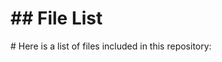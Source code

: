 <h1>## File List</h1>

<p># Here is a list of files included in this repository:</p>

<div class="lazyload-placeholder" data-content="file-list-1" style="min-height: 400px;"></div>
<div class="lazyload-placeholder" data-content="file-list-2" style="min-height: 400px;"></div>
<div class="lazyload-placeholder" data-content="file-list-3" style="min-height: 400px;"></div>
<script>
document.addEventListener("DOMContentLoaded", function() {
    const lazyLoadElements = document.querySelectorAll('.lazyload-placeholder');

    if ("IntersectionObserver" in window) {
        let rootMargin = '0px 0px 400px 0px';
        let threshold = 0.5;
        if (window.innerWidth <= 768) {  // Mobile devices
            rootMargin = '0px 0px 100px 0px';
            threshold = 0.1;
        } else if (window.innerWidth <= 1024) {  // Tablets
            rootMargin = '0px 0px 200px 0px';
            threshold = 0.3;
        } else if (window.innerWidth <= 1440) {  // Small desktops
            rootMargin = '0px 0px 300px 0px';
            threshold = 0.4;
        } else {  // Large desktops
            rootMargin = '0px 0px 400px 0px';
            threshold = 0.5;
        }
        let observer = new IntersectionObserver((entries, observer) => {
            entries.forEach(entry => {
                if (entry.isIntersecting) {
                    let placeholder = entry.target;
                    let contentId = placeholder.dataset.content;
                    let file_list_html = '';
                    switch(contentId) {
                        case 'file-list-1':
                            file_list_html = `<ul><h2 style="color: #ae8b7a;">Repo Root</h2>
<li><a href="https://github.com/Nick2bad4u/ZwiftScripts/blob/main/.black" style="color: #6b933f;">.black</a></li>
<li><a href="https://github.com/Nick2bad4u/ZwiftScripts/blob/main/.editorconfig" style="color: #37d920;">.editorconfig</a></li>
<li><a href="https://github.com/Nick2bad4u/ZwiftScripts/blob/main/.gitignore" style="color: #a5810b;">.gitignore</a></li>
<li><a href="https://github.com/Nick2bad4u/ZwiftScripts/blob/main/.hintrc" style="color: #79c2da;">.hintrc</a></li>
<li><a href="https://github.com/Nick2bad4u/ZwiftScripts/blob/main/.jsbeautifyrc" style="color: #b5d47b;">.jsbeautifyrc</a></li>
<li><a href="https://github.com/Nick2bad4u/ZwiftScripts/blob/main/.jscsrc" style="color: #2ae0b8;">.jscsrc</a></li>
<li><a href="https://github.com/Nick2bad4u/ZwiftScripts/blob/main/.pre-commit-config.yaml" style="color: #39c060;">.pre-commit-config.yaml</a></li>
<li><a href="https://github.com/Nick2bad4u/ZwiftScripts/blob/main/.pre-commit-hooks.yaml" style="color: #2de893;">.pre-commit-hooks.yaml</a></li>
<li><a href="https://github.com/Nick2bad4u/ZwiftScripts/blob/main/.prettierignore" style="color: #95ae9a;">.prettierignore</a></li>
<li><a href="https://github.com/Nick2bad4u/ZwiftScripts/blob/main/.prettierrc" style="color: #858fd1;">.prettierrc</a></li>
<li><a href="https://github.com/Nick2bad4u/ZwiftScripts/blob/main/.stylelintrc.json" style="color: #6383d4;">.stylelintrc.json</a></li>
<li><a href="https://github.com/Nick2bad4u/ZwiftScripts/blob/main/.vale.ini" style="color: #dfc179;">.vale.ini</a></li>
<li><a href="https://github.com/Nick2bad4u/ZwiftScripts/blob/main/CNAME" style="color: #5e89dc;">CNAME</a></li>
<li><a href="https://github.com/Nick2bad4u/ZwiftScripts/blob/main/LaunchZwift.ps1" style="color: #f99392;">LaunchZwift.ps1</a></li>
<li><a href="https://github.com/Nick2bad4u/ZwiftScripts/blob/main/MonitorZwift-v2.md" style="color: #bd9485;">MonitorZwift-v2.md</a></li>
<li><a href="https://github.com/Nick2bad4u/ZwiftScripts/blob/main/MonitorZwift-v2.ps1" style="color: #ec935b;">MonitorZwift-v2.ps1</a></li>
<li><a href="https://github.com/Nick2bad4u/ZwiftScripts/blob/main/MonitorZwift-v2.ps1%20-%20Shortcut.lnk" style="color: #4dd1c0;">MonitorZwift-v2.ps1 - Shortcut.lnk</a></li>
<li><a href="https://github.com/Nick2bad4u/ZwiftScripts/blob/main/MonitorZwift.ps1" style="color: #da74fc;">MonitorZwift.ps1</a></li>
<li><a href="https://github.com/Nick2bad4u/ZwiftScripts/blob/main/MoveZwiftCleanPhotos.ps1" style="color: #87da95;">MoveZwiftCleanPhotos.ps1</a></li>
<li><a href="https://github.com/Nick2bad4u/ZwiftScripts/blob/main/README.md" style="color: #49adbc;">README.md</a></li>
<li><a href="https://github.com/Nick2bad4u/ZwiftScripts/blob/main/SetPrimaryDefault.ps1" style="color: #52d8a3;">SetPrimaryDefault.ps1</a></li>
<li><a href="https://github.com/Nick2bad4u/ZwiftScripts/blob/main/SetPrimaryZwift.ps1" style="color: #64cd56;">SetPrimaryZwift.ps1</a></li>
<li><a href="https://github.com/Nick2bad4u/ZwiftScripts/blob/main/Zwift-Bike-Combos.xlsx" style="color: #e27c95;">Zwift-Bike-Combos.xlsx</a></li>
<li><a href="https://github.com/Nick2bad4u/ZwiftScripts/blob/main/Zwift-Setup.lnk" style="color: #c27d68;">Zwift-Setup.lnk</a></li>
<li><a href="https://github.com/Nick2bad4u/ZwiftScripts/blob/main/ZwiftSetup.lnk" style="color: #be6ce5;">ZwiftSetup.lnk</a></li>
<li><a href="https://github.com/Nick2bad4u/ZwiftScripts/blob/main/file_list.md" style="color: #aab9cd;">file_list.md</a></li>
<li><a href="https://github.com/Nick2bad4u/ZwiftScripts/blob/main/filelist.html" style="color: #da97b6;">filelist.html</a></li>
<li><a href="https://github.com/Nick2bad4u/ZwiftScripts/blob/main/filelist.md" style="color: #6ab62a;">filelist.md</a></li>
<li><a href="https://github.com/Nick2bad4u/ZwiftScripts/blob/main/sitemap.xml" style="color: #6bb25b;">sitemap.xml</a></li>
<li><a href="https://github.com/Nick2bad4u/ZwiftScripts/blob/main/test.ps1" style="color: #dbb7d8;">test.ps1</a></li>
<h2 style="color: #a3b616;">CSS</h2>
<li><a href="https://github.com/Nick2bad4u/ZwiftScripts/blob/main/sauce4zwift-mod-tippy/pages/css/DSNotes.css" style="color: #c3862d;">sauce4zwift-mod-tippy/pages/css/DSNotes.css</a></li>
<li><a href="https://github.com/Nick2bad4u/ZwiftScripts/blob/main/sauce4zwift-mod-tippy/pages/css/ui.css" style="color: #a3cb08;">sauce4zwift-mod-tippy/pages/css/ui.css</a></li>
<h2 style="color: #a6da67;">JavaScript</h2>
<li><a href="https://github.com/Nick2bad4u/ZwiftScripts/blob/main/.eslintrc.js" style="color: #9dc1ad;">.eslintrc.js</a></li>
<h2 style="color: #917ab6;">YAML</h2>
<li><a href="https://github.com/Nick2bad4u/ZwiftScripts/blob/main/.github/dependabot.yml" style="color: #b69087;">.github/dependabot.yml</a></li>
<li><a href="https://github.com/Nick2bad4u/ZwiftScripts/blob/main/.github/labeler.yml" style="color: #7cc47b;">.github/labeler.yml</a></li>
<li><a href="https://github.com/Nick2bad4u/ZwiftScripts/blob/main/.github/workflows/ActionLint.yml" style="color: #46c9a4;">.github/workflows/ActionLint.yml</a></li></ul>`;
                            break;
                        case 'file-list-2':
                            file_list_html = `<ul><li><a href="https://github.com/Nick2bad4u/ZwiftScripts/blob/main/.github/workflows/codeql.yml" style="color: #95d906;">.github/workflows/codeql.yml</a></li>
<li><a href="https://github.com/Nick2bad4u/ZwiftScripts/blob/main/.github/workflows/defender.yml" style="color: #22c1fe;">.github/workflows/defender.yml</a></li>
<li><a href="https://github.com/Nick2bad4u/ZwiftScripts/blob/main/.github/workflows/dependency-review.yml" style="color: #7faada;">.github/workflows/dependency-review.yml</a></li>
<li><a href="https://github.com/Nick2bad4u/ZwiftScripts/blob/main/.github/workflows/generate-file-list.yml" style="color: #75dfc4;">.github/workflows/generate-file-list.yml</a></li>
<li><a href="https://github.com/Nick2bad4u/ZwiftScripts/blob/main/.github/workflows/greetings.yml" style="color: #6f9e3c;">.github/workflows/greetings.yml</a></li>
<li><a href="https://github.com/Nick2bad4u/ZwiftScripts/blob/main/.github/workflows/jekyll-gh-pages.yml" style="color: #bf99f6;">.github/workflows/jekyll-gh-pages.yml</a></li>
<li><a href="https://github.com/Nick2bad4u/ZwiftScripts/blob/main/.github/workflows/label.yml" style="color: #e48660;">.github/workflows/label.yml</a></li>
<li><a href="https://github.com/Nick2bad4u/ZwiftScripts/blob/main/.github/workflows/ossar.yml" style="color: #f2adb1;">.github/workflows/ossar.yml</a></li>
<li><a href="https://github.com/Nick2bad4u/ZwiftScripts/blob/main/.github/workflows/osv-scanner.yml" style="color: #7ec744;">.github/workflows/osv-scanner.yml</a></li>
<li><a href="https://github.com/Nick2bad4u/ZwiftScripts/blob/main/.github/workflows/scorecards.yml" style="color: #d7b149;">.github/workflows/scorecards.yml</a></li>
<li><a href="https://github.com/Nick2bad4u/ZwiftScripts/blob/main/.github/workflows/sitemap.yml" style="color: #ddc0bc;">.github/workflows/sitemap.yml</a></li>
<li><a href="https://github.com/Nick2bad4u/ZwiftScripts/blob/main/.github/workflows/stale.yml" style="color: #bcc015;">.github/workflows/stale.yml</a></li>
<li><a href="https://github.com/Nick2bad4u/ZwiftScripts/blob/main/.github/workflows/static.yml" style="color: #63ec4c;">.github/workflows/static.yml</a></li>
<li><a href="https://github.com/Nick2bad4u/ZwiftScripts/blob/main/.github/workflows/super-linter.yml" style="color: #3deb3d;">.github/workflows/super-linter.yml</a></li>
<li><a href="https://github.com/Nick2bad4u/ZwiftScripts/blob/main/.markdownlint.yml" style="color: #8f93f0;">.markdownlint.yml</a></li>
<li><a href="https://github.com/Nick2bad4u/ZwiftScripts/blob/main/.scss-lint.yml" style="color: #a2cb4e;">.scss-lint.yml</a></li>
<li><a href="https://github.com/Nick2bad4u/ZwiftScripts/blob/main/_config.yml" style="color: #ce7b83;">_config.yml</a></li>
<h2 style="color: #4ab7cf;">.vscode</h2>
<li><a href="https://github.com/Nick2bad4u/ZwiftScripts/blob/main/.vscode/generate_file_list.py" style="color: #f6a2af;">.vscode/generate_file_list.py</a></li>
<li><a href="https://github.com/Nick2bad4u/ZwiftScripts/blob/main/.vscode/launch.json" style="color: #fabc94;">.vscode/launch.json</a></li>
<li><a href="https://github.com/Nick2bad4u/ZwiftScripts/blob/main/.vscode/settings.json" style="color: #a2da56;">.vscode/settings.json</a></li>
<li><a href="https://github.com/Nick2bad4u/ZwiftScripts/blob/main/.vscode/tasks.json" style="color: #79bb77;">.vscode/tasks.json</a></li>
<li><a href="https://github.com/Nick2bad4u/ZwiftScripts/blob/main/.vscode/test_generate_file_list.py" style="color: #878581;">.vscode/test_generate_file_list.py</a></li>
<h2 style="color: #7a80cc;">sauce4zwift-mod-tippy</h2>
<li><a href="https://github.com/Nick2bad4u/ZwiftScripts/blob/main/sauce4zwift-mod-tippy/.gitignore" style="color: #8f7ab6;">sauce4zwift-mod-tippy/.gitignore</a></li>
<li><a href="https://github.com/Nick2bad4u/ZwiftScripts/blob/main/sauce4zwift-mod-tippy/Change%20Log.txt" style="color: #e993df;">sauce4zwift-mod-tippy/Change Log.txt</a></li>
<li><a href="https://github.com/Nick2bad4u/ZwiftScripts/blob/main/sauce4zwift-mod-tippy/LICENSE" style="color: #9778db;">sauce4zwift-mod-tippy/LICENSE</a></li>
<li><a href="https://github.com/Nick2bad4u/ZwiftScripts/blob/main/sauce4zwift-mod-tippy/README.md" style="color: #439f5e;">sauce4zwift-mod-tippy/README.md</a></li>
<li><a href="https://github.com/Nick2bad4u/ZwiftScripts/blob/main/sauce4zwift-mod-tippy/manifest.json" style="color: #c2aa9b;">sauce4zwift-mod-tippy/manifest.json</a></li>
<h2 style="color: #b1d648;">sauce4zwift-mod-tippy/pages</h2>
<li><a href="https://github.com/Nick2bad4u/ZwiftScripts/blob/main/sauce4zwift-mod-tippy/pages/DSNotes.html" style="color: #4497af;">sauce4zwift-mod-tippy/pages/DSNotes.html</a></li>
<li><a href="https://github.com/Nick2bad4u/ZwiftScripts/blob/main/sauce4zwift-mod-tippy/pages/chaseRace.html" style="color: #2acba5;">sauce4zwift-mod-tippy/pages/chaseRace.html</a></li>
<li><a href="https://github.com/Nick2bad4u/ZwiftScripts/blob/main/sauce4zwift-mod-tippy/pages/estimatedCalories.html" style="color: #41cce6;">sauce4zwift-mod-tippy/pages/estimatedCalories.html</a></li>
<li><a href="https://github.com/Nick2bad4u/ZwiftScripts/blob/main/sauce4zwift-mod-tippy/pages/estimatedFinish-v1.html" style="color: #24c752;">sauce4zwift-mod-tippy/pages/estimatedFinish-v1.html</a></li>
<h2 style="color: #999784;">sauce4zwift-mod-tippy/pages/images</h2>
<li><a href="https://github.com/Nick2bad4u/ZwiftScripts/blob/main/sauce4zwift-mod-tippy/pages/images/checker_640.png" style="color: #a5d885;">sauce4zwift-mod-tippy/pages/images/checker_640.png</a></li>
<li><a href="https://github.com/Nick2bad4u/ZwiftScripts/blob/main/sauce4zwift-mod-tippy/pages/images/greenConnect.png" style="color: #fa7138;">sauce4zwift-mod-tippy/pages/images/greenConnect.png</a></li>
<li><a href="https://github.com/Nick2bad4u/ZwiftScripts/blob/main/sauce4zwift-mod-tippy/pages/images/orangeConnect.png" style="color: #489ad0;">sauce4zwift-mod-tippy/pages/images/orangeConnect.png</a></li>
<li><a href="https://github.com/Nick2bad4u/ZwiftScripts/blob/main/sauce4zwift-mod-tippy/pages/images/redConnect.png" style="color: #7abe15;">sauce4zwift-mod-tippy/pages/images/redConnect.png</a></li>
<li><a href="https://github.com/Nick2bad4u/ZwiftScripts/blob/main/sauce4zwift-mod-tippy/pages/images/whiteConnect.png" style="color: #e26a4f;">sauce4zwift-mod-tippy/pages/images/whiteConnect.png</a></li></ul>`;
                            break;
                        case 'file-list-3':
                            file_list_html = `<ul><h2 style="color: #61bfa9;">sauce4zwift-mod-tippy/pages/settings</h2>
<li><a href="https://github.com/Nick2bad4u/ZwiftScripts/blob/main/sauce4zwift-mod-tippy/pages/settings/DSNotes.html" style="color: #ffa677;">sauce4zwift-mod-tippy/pages/settings/DSNotes.html</a></li>
<li><a href="https://github.com/Nick2bad4u/ZwiftScripts/blob/main/sauce4zwift-mod-tippy/pages/settings/estimatedFinish.html" style="color: #b8ab66;">sauce4zwift-mod-tippy/pages/settings/estimatedFinish.html</a></li>
<h2 style="color: #50ed09;">sauce4zwift-mod-tippy/pages/src</h2>
<li><a href="https://github.com/Nick2bad4u/ZwiftScripts/blob/main/sauce4zwift-mod-tippy/pages/src/DSNotes.mjs" style="color: #28f5d9;">sauce4zwift-mod-tippy/pages/src/DSNotes.mjs</a></li>
<li><a href="https://github.com/Nick2bad4u/ZwiftScripts/blob/main/sauce4zwift-mod-tippy/pages/src/chaseRace.mjs" style="color: #73d017;">sauce4zwift-mod-tippy/pages/src/chaseRace.mjs</a></li>
<li><a href="https://github.com/Nick2bad4u/ZwiftScripts/blob/main/sauce4zwift-mod-tippy/pages/src/estimatedFinish.mjs" style="color: #b58051;">sauce4zwift-mod-tippy/pages/src/estimatedFinish.mjs</a></li>
<h2 style="color: #8e83d2;">sauce4zwift-mod-tippy/pages/src/BM</h2>
<li><a href="https://github.com/Nick2bad4u/ZwiftScripts/blob/main/sauce4zwift-mod-tippy/pages/src/BM/common.mjs" style="color: #73a478;">sauce4zwift-mod-tippy/pages/src/BM/common.mjs</a></li>
<li><a href="https://github.com/Nick2bad4u/ZwiftScripts/blob/main/sauce4zwift-mod-tippy/pages/src/BM/dataLookup.mjs" style="color: #78bd78;">sauce4zwift-mod-tippy/pages/src/BM/dataLookup.mjs</a></li>
<li><a href="https://github.com/Nick2bad4u/ZwiftScripts/blob/main/sauce4zwift-mod-tippy/pages/src/BM/notesLookup.mjs" style="color: #80c241;">sauce4zwift-mod-tippy/pages/src/BM/notesLookup.mjs</a></li>
<li><a href="https://github.com/Nick2bad4u/ZwiftScripts/blob/main/sauce4zwift-mod-tippy/pages/src/BM/settings.mjs" style="color: #b0a93e;">sauce4zwift-mod-tippy/pages/src/BM/settings.mjs</a></li>
<h2 style="color: #cf7770;">sauce4zwift-mod-tippy/src</h2>
<li><a href="https://github.com/Nick2bad4u/ZwiftScripts/blob/main/sauce4zwift-mod-tippy/src/estimatedCalories.mjs" style="color: #e189e0;">sauce4zwift-mod-tippy/src/estimatedCalories.mjs</a></li>
<h2 style="color: #54d1c9;">src</h2>
<li><a href="https://github.com/Nick2bad4u/ZwiftScripts/blob/main/src/generate_file_list.py" style="color: #7182e1;">src/generate_file_list.py</a></li>
<h2 style="color: #e8b5b0;">tests</h2>
<li><a href="https://github.com/Nick2bad4u/ZwiftScripts/blob/main/tests/MonitorZwift-v2.Tests.ps1" style="color: #d0b3a7;">tests/MonitorZwift-v2.Tests.ps1</a></li>
<li><a href="https://github.com/Nick2bad4u/ZwiftScripts/blob/main/tests/test_OBSActivateAndRecord.ps1" style="color: #33cbfb;">tests/test_OBSActivateAndRecord.ps1</a></li>
<li><a href="https://github.com/Nick2bad4u/ZwiftScripts/blob/main/tests/tests_LaunchZwift.ps1" style="color: #bbbfce;">tests/tests_LaunchZwift.ps1</a></li>
<li><a href="https://github.com/Nick2bad4u/ZwiftScripts/blob/main/tests/tests_MoveZwiftCleanPhotos.ps1" style="color: #d08a3e;">tests/tests_MoveZwiftCleanPhotos.ps1</a></li>
<li><a href="https://github.com/Nick2bad4u/ZwiftScripts/blob/main/tests/tests_PowerToysAwake.ps1" style="color: #3caf70;">tests/tests_PowerToysAwake.ps1</a></li>
<li><a href="https://github.com/Nick2bad4u/ZwiftScripts/blob/main/tests/tests_SetPrimaryDefault.ps1" style="color: #76bd49;">tests/tests_SetPrimaryDefault.ps1</a></li>
<li><a href="https://github.com/Nick2bad4u/ZwiftScripts/blob/main/tests/tests_SetPrimaryZwift.ps1" style="color: #ca8b1f;">tests/tests_SetPrimaryZwift.ps1</a></li>
<h2 style="color: #46d02e;">tests/old</h2>
<li><a href="https://github.com/Nick2bad4u/ZwiftScripts/blob/main/tests/old/tests_MonitorZwift-v2_3.ps1" style="color: #2afc1b;">tests/old/tests_MonitorZwift-v2_3.ps1</a></li></ul>`;
                            break;
                    }
                    placeholder.innerHTML = file_list_html;
                    observer.unobserve(placeholder);
                    console.log(`Loaded content for ${contentId}`);
                }
            });
        }, { rootMargin: rootMargin, threshold: threshold });

        lazyLoadElements.forEach(element => {
            element.style.marginTop = '-17px';
            observer.observe(element);
        });
    } else {
        lazyLoadElements.forEach(placeholder => {
            let contentId = placeholder.dataset.content;
            let file_list_html = '';
            switch(contentId) {
                case 'file-list-1':
                    file_list_html = `<ul><h2 style="color: #ae8b7a;">Repo Root</h2>
<li><a href="https://github.com/Nick2bad4u/ZwiftScripts/blob/main/.black" style="color: #6b933f;">.black</a></li>
<li><a href="https://github.com/Nick2bad4u/ZwiftScripts/blob/main/.editorconfig" style="color: #37d920;">.editorconfig</a></li>
<li><a href="https://github.com/Nick2bad4u/ZwiftScripts/blob/main/.gitignore" style="color: #a5810b;">.gitignore</a></li>
<li><a href="https://github.com/Nick2bad4u/ZwiftScripts/blob/main/.hintrc" style="color: #79c2da;">.hintrc</a></li>
<li><a href="https://github.com/Nick2bad4u/ZwiftScripts/blob/main/.jsbeautifyrc" style="color: #b5d47b;">.jsbeautifyrc</a></li>
<li><a href="https://github.com/Nick2bad4u/ZwiftScripts/blob/main/.jscsrc" style="color: #2ae0b8;">.jscsrc</a></li>
<li><a href="https://github.com/Nick2bad4u/ZwiftScripts/blob/main/.pre-commit-config.yaml" style="color: #39c060;">.pre-commit-config.yaml</a></li>
<li><a href="https://github.com/Nick2bad4u/ZwiftScripts/blob/main/.pre-commit-hooks.yaml" style="color: #2de893;">.pre-commit-hooks.yaml</a></li>
<li><a href="https://github.com/Nick2bad4u/ZwiftScripts/blob/main/.prettierignore" style="color: #95ae9a;">.prettierignore</a></li>
<li><a href="https://github.com/Nick2bad4u/ZwiftScripts/blob/main/.prettierrc" style="color: #858fd1;">.prettierrc</a></li>
<li><a href="https://github.com/Nick2bad4u/ZwiftScripts/blob/main/.stylelintrc.json" style="color: #6383d4;">.stylelintrc.json</a></li>
<li><a href="https://github.com/Nick2bad4u/ZwiftScripts/blob/main/.vale.ini" style="color: #dfc179;">.vale.ini</a></li>
<li><a href="https://github.com/Nick2bad4u/ZwiftScripts/blob/main/CNAME" style="color: #5e89dc;">CNAME</a></li>
<li><a href="https://github.com/Nick2bad4u/ZwiftScripts/blob/main/LaunchZwift.ps1" style="color: #f99392;">LaunchZwift.ps1</a></li>
<li><a href="https://github.com/Nick2bad4u/ZwiftScripts/blob/main/MonitorZwift-v2.md" style="color: #bd9485;">MonitorZwift-v2.md</a></li>
<li><a href="https://github.com/Nick2bad4u/ZwiftScripts/blob/main/MonitorZwift-v2.ps1" style="color: #ec935b;">MonitorZwift-v2.ps1</a></li>
<li><a href="https://github.com/Nick2bad4u/ZwiftScripts/blob/main/MonitorZwift-v2.ps1%20-%20Shortcut.lnk" style="color: #4dd1c0;">MonitorZwift-v2.ps1 - Shortcut.lnk</a></li>
<li><a href="https://github.com/Nick2bad4u/ZwiftScripts/blob/main/MonitorZwift.ps1" style="color: #da74fc;">MonitorZwift.ps1</a></li>
<li><a href="https://github.com/Nick2bad4u/ZwiftScripts/blob/main/MoveZwiftCleanPhotos.ps1" style="color: #87da95;">MoveZwiftCleanPhotos.ps1</a></li>
<li><a href="https://github.com/Nick2bad4u/ZwiftScripts/blob/main/README.md" style="color: #49adbc;">README.md</a></li>
<li><a href="https://github.com/Nick2bad4u/ZwiftScripts/blob/main/SetPrimaryDefault.ps1" style="color: #52d8a3;">SetPrimaryDefault.ps1</a></li>
<li><a href="https://github.com/Nick2bad4u/ZwiftScripts/blob/main/SetPrimaryZwift.ps1" style="color: #64cd56;">SetPrimaryZwift.ps1</a></li>
<li><a href="https://github.com/Nick2bad4u/ZwiftScripts/blob/main/Zwift-Bike-Combos.xlsx" style="color: #e27c95;">Zwift-Bike-Combos.xlsx</a></li>
<li><a href="https://github.com/Nick2bad4u/ZwiftScripts/blob/main/Zwift-Setup.lnk" style="color: #c27d68;">Zwift-Setup.lnk</a></li>
<li><a href="https://github.com/Nick2bad4u/ZwiftScripts/blob/main/ZwiftSetup.lnk" style="color: #be6ce5;">ZwiftSetup.lnk</a></li>
<li><a href="https://github.com/Nick2bad4u/ZwiftScripts/blob/main/file_list.md" style="color: #aab9cd;">file_list.md</a></li>
<li><a href="https://github.com/Nick2bad4u/ZwiftScripts/blob/main/filelist.html" style="color: #da97b6;">filelist.html</a></li>
<li><a href="https://github.com/Nick2bad4u/ZwiftScripts/blob/main/filelist.md" style="color: #6ab62a;">filelist.md</a></li>
<li><a href="https://github.com/Nick2bad4u/ZwiftScripts/blob/main/sitemap.xml" style="color: #6bb25b;">sitemap.xml</a></li>
<li><a href="https://github.com/Nick2bad4u/ZwiftScripts/blob/main/test.ps1" style="color: #dbb7d8;">test.ps1</a></li>
<h2 style="color: #a3b616;">CSS</h2>
<li><a href="https://github.com/Nick2bad4u/ZwiftScripts/blob/main/sauce4zwift-mod-tippy/pages/css/DSNotes.css" style="color: #c3862d;">sauce4zwift-mod-tippy/pages/css/DSNotes.css</a></li>
<li><a href="https://github.com/Nick2bad4u/ZwiftScripts/blob/main/sauce4zwift-mod-tippy/pages/css/ui.css" style="color: #a3cb08;">sauce4zwift-mod-tippy/pages/css/ui.css</a></li>
<h2 style="color: #a6da67;">JavaScript</h2>
<li><a href="https://github.com/Nick2bad4u/ZwiftScripts/blob/main/.eslintrc.js" style="color: #9dc1ad;">.eslintrc.js</a></li>
<h2 style="color: #917ab6;">YAML</h2>
<li><a href="https://github.com/Nick2bad4u/ZwiftScripts/blob/main/.github/dependabot.yml" style="color: #b69087;">.github/dependabot.yml</a></li>
<li><a href="https://github.com/Nick2bad4u/ZwiftScripts/blob/main/.github/labeler.yml" style="color: #7cc47b;">.github/labeler.yml</a></li>
<li><a href="https://github.com/Nick2bad4u/ZwiftScripts/blob/main/.github/workflows/ActionLint.yml" style="color: #46c9a4;">.github/workflows/ActionLint.yml</a></li></ul>`;
                    break;
                case 'file-list-2':
                    file_list_html = `<ul><li><a href="https://github.com/Nick2bad4u/ZwiftScripts/blob/main/.github/workflows/codeql.yml" style="color: #95d906;">.github/workflows/codeql.yml</a></li>
<li><a href="https://github.com/Nick2bad4u/ZwiftScripts/blob/main/.github/workflows/defender.yml" style="color: #22c1fe;">.github/workflows/defender.yml</a></li>
<li><a href="https://github.com/Nick2bad4u/ZwiftScripts/blob/main/.github/workflows/dependency-review.yml" style="color: #7faada;">.github/workflows/dependency-review.yml</a></li>
<li><a href="https://github.com/Nick2bad4u/ZwiftScripts/blob/main/.github/workflows/generate-file-list.yml" style="color: #75dfc4;">.github/workflows/generate-file-list.yml</a></li>
<li><a href="https://github.com/Nick2bad4u/ZwiftScripts/blob/main/.github/workflows/greetings.yml" style="color: #6f9e3c;">.github/workflows/greetings.yml</a></li>
<li><a href="https://github.com/Nick2bad4u/ZwiftScripts/blob/main/.github/workflows/jekyll-gh-pages.yml" style="color: #bf99f6;">.github/workflows/jekyll-gh-pages.yml</a></li>
<li><a href="https://github.com/Nick2bad4u/ZwiftScripts/blob/main/.github/workflows/label.yml" style="color: #e48660;">.github/workflows/label.yml</a></li>
<li><a href="https://github.com/Nick2bad4u/ZwiftScripts/blob/main/.github/workflows/ossar.yml" style="color: #f2adb1;">.github/workflows/ossar.yml</a></li>
<li><a href="https://github.com/Nick2bad4u/ZwiftScripts/blob/main/.github/workflows/osv-scanner.yml" style="color: #7ec744;">.github/workflows/osv-scanner.yml</a></li>
<li><a href="https://github.com/Nick2bad4u/ZwiftScripts/blob/main/.github/workflows/scorecards.yml" style="color: #d7b149;">.github/workflows/scorecards.yml</a></li>
<li><a href="https://github.com/Nick2bad4u/ZwiftScripts/blob/main/.github/workflows/sitemap.yml" style="color: #ddc0bc;">.github/workflows/sitemap.yml</a></li>
<li><a href="https://github.com/Nick2bad4u/ZwiftScripts/blob/main/.github/workflows/stale.yml" style="color: #bcc015;">.github/workflows/stale.yml</a></li>
<li><a href="https://github.com/Nick2bad4u/ZwiftScripts/blob/main/.github/workflows/static.yml" style="color: #63ec4c;">.github/workflows/static.yml</a></li>
<li><a href="https://github.com/Nick2bad4u/ZwiftScripts/blob/main/.github/workflows/super-linter.yml" style="color: #3deb3d;">.github/workflows/super-linter.yml</a></li>
<li><a href="https://github.com/Nick2bad4u/ZwiftScripts/blob/main/.markdownlint.yml" style="color: #8f93f0;">.markdownlint.yml</a></li>
<li><a href="https://github.com/Nick2bad4u/ZwiftScripts/blob/main/.scss-lint.yml" style="color: #a2cb4e;">.scss-lint.yml</a></li>
<li><a href="https://github.com/Nick2bad4u/ZwiftScripts/blob/main/_config.yml" style="color: #ce7b83;">_config.yml</a></li>
<h2 style="color: #4ab7cf;">.vscode</h2>
<li><a href="https://github.com/Nick2bad4u/ZwiftScripts/blob/main/.vscode/generate_file_list.py" style="color: #f6a2af;">.vscode/generate_file_list.py</a></li>
<li><a href="https://github.com/Nick2bad4u/ZwiftScripts/blob/main/.vscode/launch.json" style="color: #fabc94;">.vscode/launch.json</a></li>
<li><a href="https://github.com/Nick2bad4u/ZwiftScripts/blob/main/.vscode/settings.json" style="color: #a2da56;">.vscode/settings.json</a></li>
<li><a href="https://github.com/Nick2bad4u/ZwiftScripts/blob/main/.vscode/tasks.json" style="color: #79bb77;">.vscode/tasks.json</a></li>
<li><a href="https://github.com/Nick2bad4u/ZwiftScripts/blob/main/.vscode/test_generate_file_list.py" style="color: #878581;">.vscode/test_generate_file_list.py</a></li>
<h2 style="color: #7a80cc;">sauce4zwift-mod-tippy</h2>
<li><a href="https://github.com/Nick2bad4u/ZwiftScripts/blob/main/sauce4zwift-mod-tippy/.gitignore" style="color: #8f7ab6;">sauce4zwift-mod-tippy/.gitignore</a></li>
<li><a href="https://github.com/Nick2bad4u/ZwiftScripts/blob/main/sauce4zwift-mod-tippy/Change%20Log.txt" style="color: #e993df;">sauce4zwift-mod-tippy/Change Log.txt</a></li>
<li><a href="https://github.com/Nick2bad4u/ZwiftScripts/blob/main/sauce4zwift-mod-tippy/LICENSE" style="color: #9778db;">sauce4zwift-mod-tippy/LICENSE</a></li>
<li><a href="https://github.com/Nick2bad4u/ZwiftScripts/blob/main/sauce4zwift-mod-tippy/README.md" style="color: #439f5e;">sauce4zwift-mod-tippy/README.md</a></li>
<li><a href="https://github.com/Nick2bad4u/ZwiftScripts/blob/main/sauce4zwift-mod-tippy/manifest.json" style="color: #c2aa9b;">sauce4zwift-mod-tippy/manifest.json</a></li>
<h2 style="color: #b1d648;">sauce4zwift-mod-tippy/pages</h2>
<li><a href="https://github.com/Nick2bad4u/ZwiftScripts/blob/main/sauce4zwift-mod-tippy/pages/DSNotes.html" style="color: #4497af;">sauce4zwift-mod-tippy/pages/DSNotes.html</a></li>
<li><a href="https://github.com/Nick2bad4u/ZwiftScripts/blob/main/sauce4zwift-mod-tippy/pages/chaseRace.html" style="color: #2acba5;">sauce4zwift-mod-tippy/pages/chaseRace.html</a></li>
<li><a href="https://github.com/Nick2bad4u/ZwiftScripts/blob/main/sauce4zwift-mod-tippy/pages/estimatedCalories.html" style="color: #41cce6;">sauce4zwift-mod-tippy/pages/estimatedCalories.html</a></li>
<li><a href="https://github.com/Nick2bad4u/ZwiftScripts/blob/main/sauce4zwift-mod-tippy/pages/estimatedFinish-v1.html" style="color: #24c752;">sauce4zwift-mod-tippy/pages/estimatedFinish-v1.html</a></li>
<h2 style="color: #999784;">sauce4zwift-mod-tippy/pages/images</h2>
<li><a href="https://github.com/Nick2bad4u/ZwiftScripts/blob/main/sauce4zwift-mod-tippy/pages/images/checker_640.png" style="color: #a5d885;">sauce4zwift-mod-tippy/pages/images/checker_640.png</a></li>
<li><a href="https://github.com/Nick2bad4u/ZwiftScripts/blob/main/sauce4zwift-mod-tippy/pages/images/greenConnect.png" style="color: #fa7138;">sauce4zwift-mod-tippy/pages/images/greenConnect.png</a></li>
<li><a href="https://github.com/Nick2bad4u/ZwiftScripts/blob/main/sauce4zwift-mod-tippy/pages/images/orangeConnect.png" style="color: #489ad0;">sauce4zwift-mod-tippy/pages/images/orangeConnect.png</a></li>
<li><a href="https://github.com/Nick2bad4u/ZwiftScripts/blob/main/sauce4zwift-mod-tippy/pages/images/redConnect.png" style="color: #7abe15;">sauce4zwift-mod-tippy/pages/images/redConnect.png</a></li>
<li><a href="https://github.com/Nick2bad4u/ZwiftScripts/blob/main/sauce4zwift-mod-tippy/pages/images/whiteConnect.png" style="color: #e26a4f;">sauce4zwift-mod-tippy/pages/images/whiteConnect.png</a></li></ul>`;
                    break;
                case 'file-list-3':
                    file_list_html = `<ul><h2 style="color: #61bfa9;">sauce4zwift-mod-tippy/pages/settings</h2>
<li><a href="https://github.com/Nick2bad4u/ZwiftScripts/blob/main/sauce4zwift-mod-tippy/pages/settings/DSNotes.html" style="color: #ffa677;">sauce4zwift-mod-tippy/pages/settings/DSNotes.html</a></li>
<li><a href="https://github.com/Nick2bad4u/ZwiftScripts/blob/main/sauce4zwift-mod-tippy/pages/settings/estimatedFinish.html" style="color: #b8ab66;">sauce4zwift-mod-tippy/pages/settings/estimatedFinish.html</a></li>
<h2 style="color: #50ed09;">sauce4zwift-mod-tippy/pages/src</h2>
<li><a href="https://github.com/Nick2bad4u/ZwiftScripts/blob/main/sauce4zwift-mod-tippy/pages/src/DSNotes.mjs" style="color: #28f5d9;">sauce4zwift-mod-tippy/pages/src/DSNotes.mjs</a></li>
<li><a href="https://github.com/Nick2bad4u/ZwiftScripts/blob/main/sauce4zwift-mod-tippy/pages/src/chaseRace.mjs" style="color: #73d017;">sauce4zwift-mod-tippy/pages/src/chaseRace.mjs</a></li>
<li><a href="https://github.com/Nick2bad4u/ZwiftScripts/blob/main/sauce4zwift-mod-tippy/pages/src/estimatedFinish.mjs" style="color: #b58051;">sauce4zwift-mod-tippy/pages/src/estimatedFinish.mjs</a></li>
<h2 style="color: #8e83d2;">sauce4zwift-mod-tippy/pages/src/BM</h2>
<li><a href="https://github.com/Nick2bad4u/ZwiftScripts/blob/main/sauce4zwift-mod-tippy/pages/src/BM/common.mjs" style="color: #73a478;">sauce4zwift-mod-tippy/pages/src/BM/common.mjs</a></li>
<li><a href="https://github.com/Nick2bad4u/ZwiftScripts/blob/main/sauce4zwift-mod-tippy/pages/src/BM/dataLookup.mjs" style="color: #78bd78;">sauce4zwift-mod-tippy/pages/src/BM/dataLookup.mjs</a></li>
<li><a href="https://github.com/Nick2bad4u/ZwiftScripts/blob/main/sauce4zwift-mod-tippy/pages/src/BM/notesLookup.mjs" style="color: #80c241;">sauce4zwift-mod-tippy/pages/src/BM/notesLookup.mjs</a></li>
<li><a href="https://github.com/Nick2bad4u/ZwiftScripts/blob/main/sauce4zwift-mod-tippy/pages/src/BM/settings.mjs" style="color: #b0a93e;">sauce4zwift-mod-tippy/pages/src/BM/settings.mjs</a></li>
<h2 style="color: #cf7770;">sauce4zwift-mod-tippy/src</h2>
<li><a href="https://github.com/Nick2bad4u/ZwiftScripts/blob/main/sauce4zwift-mod-tippy/src/estimatedCalories.mjs" style="color: #e189e0;">sauce4zwift-mod-tippy/src/estimatedCalories.mjs</a></li>
<h2 style="color: #54d1c9;">src</h2>
<li><a href="https://github.com/Nick2bad4u/ZwiftScripts/blob/main/src/generate_file_list.py" style="color: #7182e1;">src/generate_file_list.py</a></li>
<h2 style="color: #e8b5b0;">tests</h2>
<li><a href="https://github.com/Nick2bad4u/ZwiftScripts/blob/main/tests/MonitorZwift-v2.Tests.ps1" style="color: #d0b3a7;">tests/MonitorZwift-v2.Tests.ps1</a></li>
<li><a href="https://github.com/Nick2bad4u/ZwiftScripts/blob/main/tests/test_OBSActivateAndRecord.ps1" style="color: #33cbfb;">tests/test_OBSActivateAndRecord.ps1</a></li>
<li><a href="https://github.com/Nick2bad4u/ZwiftScripts/blob/main/tests/tests_LaunchZwift.ps1" style="color: #bbbfce;">tests/tests_LaunchZwift.ps1</a></li>
<li><a href="https://github.com/Nick2bad4u/ZwiftScripts/blob/main/tests/tests_MoveZwiftCleanPhotos.ps1" style="color: #d08a3e;">tests/tests_MoveZwiftCleanPhotos.ps1</a></li>
<li><a href="https://github.com/Nick2bad4u/ZwiftScripts/blob/main/tests/tests_PowerToysAwake.ps1" style="color: #3caf70;">tests/tests_PowerToysAwake.ps1</a></li>
<li><a href="https://github.com/Nick2bad4u/ZwiftScripts/blob/main/tests/tests_SetPrimaryDefault.ps1" style="color: #76bd49;">tests/tests_SetPrimaryDefault.ps1</a></li>
<li><a href="https://github.com/Nick2bad4u/ZwiftScripts/blob/main/tests/tests_SetPrimaryZwift.ps1" style="color: #ca8b1f;">tests/tests_SetPrimaryZwift.ps1</a></li>
<h2 style="color: #46d02e;">tests/old</h2>
<li><a href="https://github.com/Nick2bad4u/ZwiftScripts/blob/main/tests/old/tests_MonitorZwift-v2_3.ps1" style="color: #2afc1b;">tests/old/tests_MonitorZwift-v2_3.ps1</a></li></ul>`;
                    break;
            }
            placeholder.innerHTML = file_list_html;
        });
    }
});
</script>
